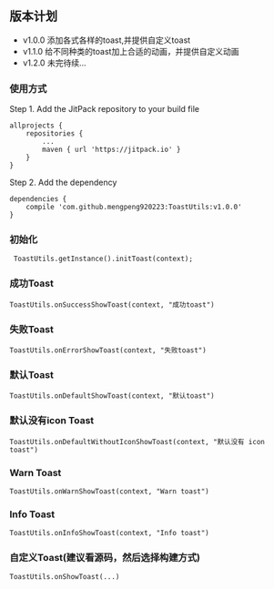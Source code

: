 ## 版本计划

- v1.0.0  添加各式各样的toast,并提供自定义toast
- v1.1.0  给不同种类的toast加上合适的动画，并提供自定义动画
- v1.2.0  未完待续...

### 使用方式
Step 1. Add the JitPack repository to your build file
```
allprojects {
    repositories {
        ...
        maven { url 'https://jitpack.io' }
    }
}
```

Step 2. Add the dependency
```
dependencies {
    compile 'com.github.mengpeng920223:ToastUtils:v1.0.0'
}
```


### 初始化
```
 ToastUtils.getInstance().initToast(context);
```

### 成功Toast
```
ToastUtils.onSuccessShowToast(context, "成功toast")
```
### 失败Toast
```
ToastUtils.onErrorShowToast(context, "失败toast")
```
### 默认Toast
```
ToastUtils.onDefaultShowToast(context, "默认toast")
```

### 默认没有icon Toast
```
ToastUtils.onDefaultWithoutIconShowToast(context, "默认没有 icon toast")
```
### Warn Toast
```
ToastUtils.onWarnShowToast(context, "Warn toast")
```
### Info Toast
```
ToastUtils.onInfoShowToast(context, "Info toast")
```

### 自定义Toast(建议看源码，然后选择构建方式)
```
ToastUtils.onShowToast(...)
```
